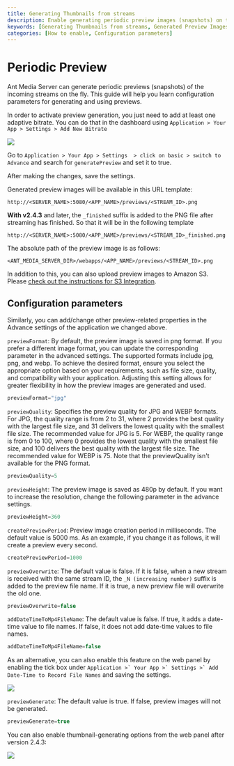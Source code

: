 ```yaml
---
title: Generating Thumbnails from streams
description: Enable generating periodic preview images (snapshots) on the fly with adaptive bitrate streaming.
keywords: [Generating Thumbnails from streams, Generated Preview Images, Ant Media Server Documentation, Ant Media Server Tutorials]
categories: [How to enable, Configuration parameters]
---
```


# Periodic Preview

Ant Media Server can generate periodic previews (snapshots) of the incoming streams on the fly. This guide will help you learn configuration parameters for generating and using previews.

In order to activate preview generation, you just need to add at least one adaptive bitrate. You can do that in the dashboard using ```Application > Your App > Settings > Add New Bitrate```

![](@site/static/img/preview_1.png)

 Go to ```Application > Your App > Settings  > click on basic > switch to Advance``` and search for  `generatePreview` and set it to true.

After making the changes, save the settings.

Generated preview images will be available in this URL template:

```
http://<SERVER_NAME>:5080/<APP_NAME>/previews/<STREAM_ID>.png
```

**With v2.4.3** and later, the `_finished` suffix is added to the PNG file after streaming has finished. So that it will be in the following template

```
http://<SERVER_NAME>:5080/<APP_NAME>/previews/<STREAM_ID>_finished.png
```

The absolute path of the preview image is as follows:

```
<ANT_MEDIA_SERVER_DIR>/webapps/<APP_NAME>/previews/<STREAM_ID>.png
```

In addition to this, you can also upload preview images to Amazon S3. Please [check out the instructions for S3 Integration](/v1/docs/amazon-aws-s3-integration).

## Configuration parameters

Similarly, you can add/change other preview-related properties in the Advance settings of the application we changed above.

```previewFormat```: By default, the preview image is saved in png format. If you prefer a different image format, you can update the corresponding parameter in the advanced settings. The supported formats include jpg, png, and webp. To achieve the desired format, ensure you select the appropriate option based on your requirements, such as file size, quality, and compatibility with your application. Adjusting this setting allows for greater flexibility in how the preview images are generated and used.

```js
previewFormat="jpg"
```

```previewQuality```: Specifies the preview quality for JPG and WEBP formats. For JPG, the quality range is from 2 to 31, where 2 provides the best quality with the largest file size, and 31 delivers the lowest quality with the smallest file size. The recommended value for JPG is 5. For WEBP, the quality range is from 0 to 100, where 0 provides the lowest quality with the smallest file size, and 100 delivers the best quality with the largest file size. The recommended value for WEBP is 75. Note that the previewQuality isn't available for the PNG format.

```js
previewQuality=5
```


```previewHeight```: The preview image is saved as 480p by default. If you want to increase the resolution, change the following parameter in the advance settings.

```js
previewHeight=360
```

```createPreviewPeriod```: Preview image creation period in milliseconds. The default value is 5000 ms. As an example, if you change it as follows, it will create a preview every second.

```js
createPreviewPeriod=1000
```

```previewOverwrite```: The default value is false. If it is false, when a new stream is received with the same stream ID, the `_N (increasing number)` suffix is added to the preview file name. If it is true, a new preview file will overwrite the old one.

```js
previewOverwrite=false
```

```addDateTimeToMp4FileName```: The default value is false. If true, it adds a date-time value to file names. If false, it does not add date-time values to file names.

```js
addDateTimeToMp4FileName=false
```

As an alternative, you can also enable this feature on the web panel by enabling the tick box under ```Application >` Your App >` Settings >` Add Date-Time to Record File Names``` and saving the settings.

![](@site/static/img/preview_2.png)

```previewGenerate```: The default value is true. If false, preview images will not be generated.

```js
previewGenerate=true
```

You can also enable thumbnail-generating options from the web panel after version 2.4.3:
  
![](@site/static/img/enable-preview.png)
